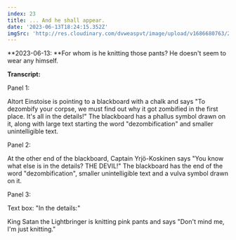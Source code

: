```yaml
---
index: 23
title: ... And he shall appear.
date: '2023-06-13T18:24:15.352Z'
imgSrc: 'http://res.cloudinary.com/dvweaspvt/image/upload/v1686680763/23_pkivjj.png'
---
```


**2023-06-13: **For whom is he knitting those pants? He doesn't seem to wear any himself.

**Transcript:**

Panel 1:

Altort Einstoise is pointing to a blackboard with a chalk and says "To dezombify your corpse, we must find out why it got zombified in the first place. It's all in the details!" The blackboard has a phallus symbol drawn on it, along with large text starting the word "dezombification" and smaller unintelligible text.

Panel 2:

At the other end of the blackboard, Captain Yrjö-Koskinen says "You know what else is in the details? THE DEVIL!" The blackboard has the end of the word "dezombification", smaller unintelligible text and a vulva symbol drawn on it.

Panel 3:

Text box: "In the details:"

King Satan the Lightbringer is knitting pink pants and says "Don't mind me, I'm just knitting."
